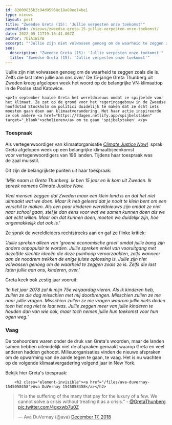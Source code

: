 ```yaml
---
id: 82009835b2c94d05968c18a89ee14be1
type: nieuws
layout: post
title: "Zweedse Greta (15): 'Jullie verpesten onze toekomst'"
permalink: /nieuws/zweedse-greta-15-jullie-verpesten-onze-toekomst/
date: 2022-05-11T19:16:41.067Z
author: 7biA1WiYB
excerpt: "'Jullie zijn niet volwassen genoeg om de waarheid te zeggen zoals die is. Zelfs die last laten jullie aan ons over.' De 15-jarige Greta Thunberg uit Zweden kreeg afgelopen week het woord op de belangrijke VN-klimaattop in de Poolse stad Katowice.  "
seo:
  description: "Zweedse Greta (15): 'Jullie verpesten onze toekomst'"
  title: "Zweedse Greta (15): 'Jullie verpesten onze toekomst'"
---
```

'Jullie zijn niet volwassen genoeg om de waarheid te zeggen zoals die is. Zelfs die last laten jullie aan ons over.' De 15-jarige Greta Thunberg uit Zweden kreeg afgelopen week het woord op de belangrijke VN-klimaattop in de Poolse stad Katowice.  

    <p>In september haalde Greta het wereldnieuws omdat ze spijbelde voor het klimaat. Ze zat op de grond voor het regeringsgebouw in de Zweedse hoofdstad Stockholm om politici duidelijk te maken dat ze écht iets moesten gaan doen aan klimaatverandering. Met haar actie inspireerde ze ook andere <a href="https://7dagen.netlify.app/spijbelstaken" target="_blank">scholieren</a> om te gaan 'spijbelstaken'.</p>
<h3>Toespraak</h3>
<p>Als vertegenwoordiger van klimaatorganisatie <em><a href="https://climatejusticenow.org/" target="_blank">Climate Justice Now!</a>  </em>sprak Greta afgelopen week op een belangrijke klimaatbijeenkomst voor vertegenwoordigers van 196 landen. Tijdens haar toespraak was de zaal muisstil.</p>
<p>Dit zijn de belangrijkste punten uit haar toespraak:</p>
<p>'<em>Mijn naam is Greta Thunberg. Ik ben 15 jaar en ik kom uit Zweden. Ik spreek namens Climate Justice Now.</em></p>
<p><em>Veel mensen zeggen dat Zweden maar een klein land is en dat het niet uitmaakt wat we doen. Maar ik heb geleerd dat je nooit te klein bent om een verschil te maken. Als een paar kinderen wereldnieuws zijn omdat ze niet naar school gaan, stel je dan eens voor wat we samen kunnen doen als we dat echt willen. Maar om dat kunnen doen, moeten we duidelijk zijn, hoe ongemakkelijk dat ook is.'</em></p>
<p>Ze sprak de wereldleiders rechtstreeks aan en gaf ze flinke kritiek:</p>
<p><em>'Jullie spreken alleen van ‘groene economische groei’ omdat jullie bang zijn anders onpopulair te worden. Jullie spreken enkel van vooruitgang met dezelfde slechte ideeën die deze puinhoop veroorzaakten, zelfs wanneer aan de noodrem trekken de enige juiste oplossing is. Jullie zijn niet volwassen genoeg om de waarheid te zeggen zoals ze is. Zelfs die last laten jullie aan ons, kinderen, over.'</em></p>
<p>Greta keek ook zestig jaar vooruit:</p>
<p><em>'In het jaar 2078 zal ik mijn 75e verjaardag vieren. Als ik kinderen heb, zullen ze die dag misschien met mij doorbrengen. Misschien zullen ze me naar jullie vragen. Misschien zullen ze me vragen waarom jullie niets deden toen het nog niet te laat was. Jullie zeggen meer van jullie kinderen te houden dan van wie ook, maar toch nemen jullie hun toekomst voor hun ogen weg.</em>'</p>
<h3>Vaag</h3>
<p>De toehoorders waren onder de druk van Greta's woorden, maar de landen samen hebben uiteindelijk niet de afspraken gemaakt waarop Greta en veel anderen hadden gehoopt. Milieuorganisaties vinden de nieuwe afspraken om de opwarming van de aarde tegen te gaan, te vaag. Het is nu wachten op de volgende klimaatvergadering volgend jaar in New York.</p>
<p>Bekijk hier Greta's toespraak: <div class="media media-element-container media-default"><div id="file-535654" class="file file-document file-text-oembed">

        <h2 class="element-invisible"><a href="/files/ava-duvernay-1545058458">Ava DuVernay 1545058458</a></h2>
    
  
  <div class="content">
    
<blockquote class="twitter-tweet" data-width="550"><p lang="en" dir="ltr">“It is the suffering of the many that pay for the luxury of a few. We cannot solve a crisis without treating it as a crisis.” - <a href="https://twitter.com/GretaThunberg?ref_src=twsrc%5Etfw">@GretaThunberg</a> <a href="https://t.co/4gxxwb7u0Z">pic.twitter.com/4gxxwb7u0Z</a></p>&mdash; Ava DuVernay (@ava) <a href="https://twitter.com/ava/status/1074486569577242627?ref_src=twsrc%5Etfw">December 17, 2018</a></blockquote>
<script async="" src="https://platform.twitter.com/widgets.js" charset="utf-8"></script>
  </div>

  
</div>
</div>  
